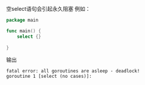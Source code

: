 

空select语句会引起永久阻塞
例如：

```go
package main

func main() {
	select {}
	
}

```
输出
```powersehll
fatal error: all goroutines are asleep - deadlock!
goroutine 1 [select (no cases)]:

```